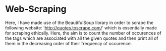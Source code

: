 # Web-Scraping

Here, I have made use of the BeautifulSoup library in order to scrape the following website: 'http://quotes.toscrape.com/' which is essentially made for scraping ethically. Here, the aim is to count the number of occurences of the tags which are associated with all the given quotes and then print all of them in the decreasing order of their frequency of occurence.
